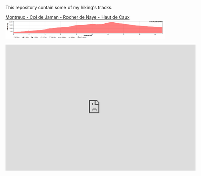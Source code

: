 This repository contain some of my hiking's tracks.


[Montreux - Col de Jaman - Rocher de Naye - Haut de Caux](https://s.geo.admin.ch/8a8d31465e)
![Profil](https://github.com/metaphoric/Tracks/raw/master/Montreux%20-%20Col%20de%20Jaman%20-%20Rocher%20de%20Naye%20-%20Haut%20de%20Caux%20%7C%20merged.png)
<iframe src='https://map.geo.admin.ch/embed.html?lang=fr&topic=ech&bgLayer=ch.swisstopo.pixelkarte-grau&layers=ch.swisstopo.zeitreihen,ch.bfs.gebaeude_wohnungs_register,ch.bav.haltestellen-oev,ch.swisstopo.swisstlm3d-wanderwege,ch.swisstopo.swissnames3d,GPX%7C%7Chttps:%2F%2Fraw.githubusercontent.com%2Fmetaphoric%2FTracks%2Fmaster%2FMontreux%2520-%2520Col%2520de%2520Jaman%2520-%2520Rocher%2520de%2520Naye%2520-%2520Haut%2520de%2520Caux%2520%257C%2520merged.gpx&layers_opacity=1,1,1,0.8,1,1&layers_visibility=false,false,false,false,true,true&layers_timestamp=18641231,,,,,&lon=6.88775&lat=46.39306&elevation=3207&heading=44.813&pitch=-20.326' width='600' height='400' frameborder='0' style='border:0'></iframe>
